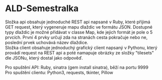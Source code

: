 # ALD-Semestralka
Složka api obsahuje jednoduché REST api napsané v Ruby, které příjimá GET request, který vygeneruje mapu dlaždic ve formátu JSON. Dostupné typy dlaždic je možné přidávat v classe Map, kde jejich formát je pole o 5 prvcích. První 4 prvky určují zda na stranách cesta pokračuje nebo ne, poslední prvek uchovává název dlaždice.  
Složka client obsahuje jednoduchý grafický client napsaný v Pythonu, který provádí request na REST api a poté namapuje obrázky ze složky "tilesets" dle JSONu, který dostal jako odpověď.

Pro spuštění API: Ruby, sinatra (gem install sinatra), běží na portu 9999  
Pro spuštění clientu: Python3, requests, tkinter, Pillow

